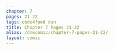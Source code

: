 ```yaml
---
chapter: 7
pages: 21 22
tags: code4food dan
title: Chapter 7 Pages 21-22
alias: /dnwcomic/chapter-7-pages-21-22/
layout: comic
---
```

